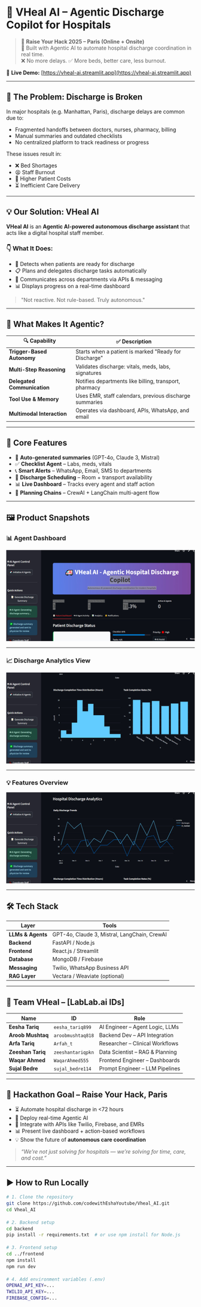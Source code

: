# 🏥 VHeal AI – Agentic Discharge Copilot for Hospitals

> 🧠 **Raise Your Hack 2025 – Paris (Online + Onsite)**  
> 🚀 Built with Agentic AI to automate hospital discharge coordination in real time.  
> ❌ No more delays. ✅ More beds, better care, less burnout.

🔗 **Live Demo:** [https://vheal-ai.streamlit.app](https://vheal-ai.streamlit.app)

---

## 🚨 The Problem: Discharge is Broken

In major hospitals (e.g. Manhattan, Paris), discharge delays are common due to:

- Fragmented handoffs between doctors, nurses, pharmacy, billing  
- Manual summaries and outdated checklists  
- No centralized platform to track readiness or progress

These issues result in:

- ❌ Bed Shortages  
- 😫 Staff Burnout  
- 💸 Higher Patient Costs  
- ⏳ Inefficient Care Delivery

---

## 💡 Our Solution: VHeal AI

**VHeal AI** is an **Agentic AI-powered autonomous discharge assistant** that acts like a digital hospital staff member.

### 👇 What It Does:
- 📍 Detects when patients are ready for discharge  
- 📋 Plans and delegates discharge tasks automatically  
- 🔗 Communicates across departments via APIs & messaging  
- 📊 Displays progress on a real-time dashboard

> "Not reactive. Not rule-based. Truly autonomous."

---

## 🧠 What Makes It Agentic?

| 🔍 Capability            | ✅ Description |
|--------------------------|----------------|
| **Trigger-Based Autonomy** | Starts when a patient is marked "Ready for Discharge" |
| **Multi-Step Reasoning**   | Validates discharge: vitals, meds, labs, signatures |
| **Delegated Communication**| Notifies departments like billing, transport, pharmacy |
| **Tool Use & Memory**      | Uses EMR, staff calendars, previous discharge summaries |
| **Multimodal Interaction** | Operates via dashboard, APIs, WhatsApp, and email |

---

## 🔧 Core Features

- 🧾 **Auto-generated summaries** (GPT-4o, Claude 3, Mistral)  
- ✅ **Checklist Agent** – Labs, meds, vitals  
- 📞 **Smart Alerts** – WhatsApp, Email, SMS to departments  
- 📆 **Discharge Scheduling** – Room + transport availability  
- 📊 **Live Dashboard** – Tracks every agent and staff action  
- 🧠 **Planning Chains** – CrewAI + LangChain multi-agent flow

---

## 🖼️ Product Snapshots

### 📊 Agent Dashboard

![Dashboard](DASHBOARD.jpg)

---

### 📈 Discharge Analytics View

![Analytics](Analytics.jpg)

---

### 💡 Features Overview

![Features](features.jpg)

---

## 🛠️ Tech Stack

| Layer         | Tools |
|---------------|-------|
| **LLMs & Agents** | GPT-4o, Claude 3, Mistral, LangChain, CrewAI |
| **Backend**   | FastAPI / Node.js |
| **Frontend**  | React.js / Streamlit |
| **Database**  | MongoDB / Firebase |
| **Messaging** | Twilio, WhatsApp Business API |
| **RAG Layer** | Vectara / Weaviate (optional) |

---

## 👥 Team VHeal – [LabLab.ai IDs]

| Name              | ID                   | Role                             |
|-------------------|----------------------|----------------------------------|
| **Eesha Tariq**   | `eesha_tariq899`     | AI Engineer – Agent Logic, LLMs  |
| **Aroob Mushtaq** | `aroobmushtaq818`    | Backend Dev – API Integration    |
| **Arfa Tariq**    | `Arfah_t`            | Researcher – Clinical Workflows  |
| **Zeeshan Tariq** | `zeeshantariqpkn`    | Data Scientist – RAG & Planning  |
| **Waqar Ahmed**   | `WaqarAhmed555`      | Frontend Engineer – Dashboards   |
| **Sujal Bedre**   | `sujal_bedre114`     | Prompt Engineer – LLM Pipelines  |

---

## 🎯 Hackathon Goal – Raise Your Hack, Paris

- ⏳ Automate hospital discharge in <72 hours  
- 🧠 Deploy real-time Agentic AI  
- 🔌 Integrate with APIs like Twilio, Firebase, and EMRs  
- 📊 Present live dashboard + action-based workflows  
- 💡 Show the future of **autonomous care coordination**

> _“We’re not just solving for hospitals — we’re solving for time, care, and cost.”_

---

## ▶️ How to Run Locally

```bash
# 1. Clone the repository
git clone https://github.com/codewithEshaYoutube/Vheal_AI.git
cd Vheal_AI

# 2. Backend setup
cd backend
pip install -r requirements.txt  # or use npm install for Node.js

# 3. Frontend setup
cd ../frontend
npm install
npm run dev

# 4. Add environment variables (.env)
OPENAI_API_KEY=...
TWILIO_API_KEY=...
FIREBASE_CONFIG=...
